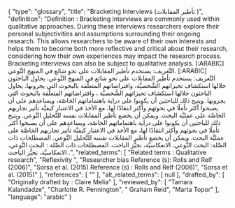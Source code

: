 {
    "type": "glossary",
    "title": "Bracketing Interviews (تأطير المقابلات )",
    "definition": "Definition : Bracketing interviews are commonly used within qualitative approaches. During these interviews researchers explore their personal subjectivities and assumptions surrounding their ongoing research. This allows researchers to be aware of their own interests and helps them to become both more reflective and critical about their research, considering how their own experiences may impact the research process. Bracketing interviews can also be subject to qualitative analysis. [:ARABIC] التَّعريف: يستخدم تأطير المقابلات على نحوِ شائع في المنهج النَّوعي. [:ARABIC] التَّعريف: يستخدم تأطير المقابلات على نحوِ شائع في المنهج النَّوعي. يحاول الباحثون خلالها استكشاف تحيزاتهم الشَّخصيَّة، وافتراضاتهم المتعلِّقة بالبحوث التي يجرونها. يحاول الباحثون خلالها استكشاف تحيزاتهم الشَّخصيَّة ، وافتراضاتهم المتعلِّقة بالبحوث التي يجرونها. ويتيح ذلك للباحثين أن يكونوا على دراية باهتماماتهم الخاصّة، ويساعدهم على أن يصبحوا أكثر تأملًا في بحوثهم وأكثر انتقادًا لها، مع الأخذ في الاعتبار كيفيَّة تأثير تجاربهم الخاصَّة على عمليَّة البحث. ويمكن أن يخضع تأطير المقابلات نفسه للتَّحليل النَّوعي. ويتيح ذلك للباحثين أن يكونوا على دراية باهتماماتهم الخاصّة، ويساعدهم على أن يصبحوا أكثر تأملًا في بحوثهم وأكثر انتقادًا لها، مع الأخذ في الاعتبار كيفيَّة تأثير تجاربهم الخاصَّة على عمليَّة البحث. ويمكن أن يخضع تأطير المقابلات نفسه للتَّحليل النَّوعي. المصطلحات ذات الصِّلة: البحث النَّوعي، الانعكاسيَّة، تحيُّز الباحث. المصطلحات ذات الصِّلة : البحث النَّوعي، الانعكاسيَّة، تحيُّز الباحث .",
    "related_terms": [
        "Related terms : Qualitative research",
        "Reflexivity ",
        "Researcher bias Reference (s): Rolls and Relf (2006)",
        "Sorsa et al. (2015) Reference (s) : Rolls and Relf (2006)",
        "Sorsa et al. (2015)"
    ],
    "references": [
        ""
    ],
    "alt_related_terms": [
        null
    ],
    "drafted_by": [
        "Originally drafted by : Claire Melia"
    ],
    "reviewed_by": [
        "Tamara Kalandadze",
        "Charlotte R. Pennington",
        " Graham Reid",
        "Marta Topor"
    ],
    "language": "arabic"
}